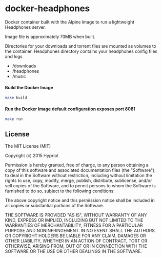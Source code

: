 # docker-headphones

Docker container built with the Alpine Image to run a lightweight Headphones server.

Image file is approximately 70MB when built.


Directories for your downloads and torrent files are mounted as volumes to the container.  Headphones directory contains your headphones config files and logs

* /downloads 
* /headphones
* /music

#### Build the Docker Image
```bash
make build
```

#### Run the Docker Image default configuration exposes port 8081
```bash
make run
```

## License

The MIT License (MIT)

Copyright (c) 2015 Hypriot

Permission is hereby granted, free of charge, to any person obtaining a copy
of this software and associated documentation files (the "Software"), to deal
in the Software without restriction, including without limitation the rights
to use, copy, modify, merge, publish, distribute, sublicense, and/or sell
copies of the Software, and to permit persons to whom the Software is
furnished to do so, subject to the following conditions:

The above copyright notice and this permission notice shall be included in all
copies or substantial portions of the Software.

THE SOFTWARE IS PROVIDED "AS IS", WITHOUT WARRANTY OF ANY KIND, EXPRESS OR
IMPLIED, INCLUDING BUT NOT LIMITED TO THE WARRANTIES OF MERCHANTABILITY,
FITNESS FOR A PARTICULAR PURPOSE AND NONINFRINGEMENT. IN NO EVENT SHALL THE
AUTHORS OR COPYRIGHT HOLDERS BE LIABLE FOR ANY CLAIM, DAMAGES OR OTHER
LIABILITY, WHETHER IN AN ACTION OF CONTRACT, TORT OR OTHERWISE, ARISING FROM,
OUT OF OR IN CONNECTION WITH THE SOFTWARE OR THE USE OR OTHER DEALINGS IN THE
SOFTWARE.

